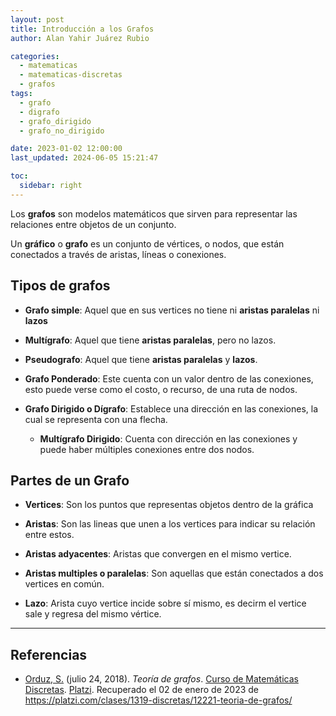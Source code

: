 ```yaml
---
layout: post
title: Introducción a los Grafos
author: Alan Yahir Juárez Rubio

categories:
  - matematicas
  - matematicas-discretas
  - grafos
tags:
  - grafo
  - digrafo
  - grafo_dirigido
  - grafo_no_dirigido

date: 2023-01-02 12:00:00
last_updated: 2024-06-05 15:21:47

toc:
  sidebar: right
---
```


Los **grafos** son modelos matemáticos que sirven para representar las
relaciones entre objetos de un conjunto.

Un **gráfico** o **grafo** es un conjunto de vértices, o nodos, que están conectados
a través de aristas, líneas o conexiones.

## Tipos de grafos

- **Grafo simple**: Aquel que en sus vertices no tiene ni **aristas paralelas**
  ni **lazos**

- **Multígrafo**: Aquel que tiene **aristas paralelas**, pero no lazos.

- **Pseudografo**: Aquel que tiene **aristas paralelas** y **lazos**.

- **Grafo Ponderado**: Este cuenta con un valor dentro de las conexiones, esto
  puede verse como el costo, o recurso, de una ruta de nodos.

- **Grafo Dirigido o Dígrafo**: Establece una dirección en las conexiones, la
  cual se representa con una flecha.
  - **Multígrafo Dirigido**: Cuenta con dirección en las conexiones y puede
    haber múltiples conexiones entre dos nodos.

## Partes de un Grafo

- **Vertices**: Son los puntos que representas objetos dentro de la gráfica

- **Aristas**: Son las lineas que unen a los vertices para indicar su relación
  entre estos.

- **Aristas adyacentes**: Aristas que convergen en el mismo vertice.

- **Aristas multiples o paralelas**: Son aquellas que están conectados a dos
  vertices en común.

- **Lazo**: Arista cuyo vertice incide sobre sí mismo, es decirm el vertice
  sale y regresa del mismo vértice.

<div style="page-break-after: always;"></div>

---

## Referencias

- [Orduz, S.](https://platzi.com/profesores/sergio-orduz-240/)
  (julio 24, 2018).
  _Teoría de grafos_.
  [Curso de Matemáticas Discretas](https://platzi.com/cursos/discretas/).
  [Platzi](https://platzi.com/).
  Recuperado el 02 de enero de 2023 de
  <https://platzi.com/clases/1319-discretas/12221-teoria-de-grafos/>
